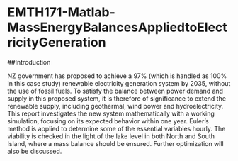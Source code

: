 # EMTH171-Matlab-MassEnergyBalancesAppliedtoElectricityGeneration
##Introduction

NZ government has proposed to achieve a 97% (which is handled as 100% in this case study) renewable electricity generation system by 2035, without the use of fossil fuels. To satisfy the balance between power demand and supply in this proposed system, it is therefore of significance to extend the renewable supply, including geothermal, wind power and hydroelectricity. This report investigates the new system mathematically with a working simulation, focusing on its expected behavior within one year. Euler’s method is applied to determine some of the essential variables hourly. The viability is checked in the light of the lake level in both North and South Island, where a mass balance should be ensured. Further optimization will also be discussed. 

